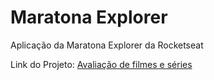 # Maratona Explorer

 Aplicação da Maratona Explorer da Rocketseat

 Link do Projeto: [Avaliação de filmes e séries](https://deivisondelmiro.github.io/maratona-explorer/)
